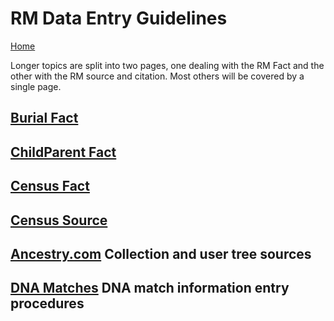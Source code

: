# RM Data Entry Guidelines

[Home](https://richardotter.github.io)

Longer topics are split into two pages, one dealing with the RM Fact
and the other with the RM source and citation.
Most others will be covered by a single page.

## [Burial Fact](Burial.html)

## [ChildParent Fact](ChildParent.html)



## [Census Fact](Census%20-%20Fact.txt)

## [Census Source](Census%20-%20SourceCitation.txt)

## [Ancestry.com](Ancestry.html) Collection and user tree sources

## [DNA Matches](DNA_match.txt) DNA match information entry procedures
